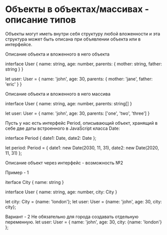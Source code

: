 # Объекты в объектах/массивах - описание типов

Объекты могут иметь внутри себя структуру любой вложенности и эта структура может быть описана при объявлении объекта или в интерфейсе.

Описание объекта и вложенного в него объекта

interface User {
	name: string,
	age: number,
	parents: {
		mother: string,
		father: string
	}
}

let user: User = {
	name: 'john',
	age: 30,
	parents: {
		mother: 'jane',
		father: 'eric'
	}
}

Описание объекта и вложенного в него массива

interface User {
	name: string,
	age: number,
	parents: string[]
}

let user: User = {
	name: 'john',
	age: 30,
	parents: ['one', 'two', 'three']
}

Пусть у нас есть интерфейс Period, описывающий объект, хранящий в себе две даты встроенного в JavaScript класса Date:

interface Period {
	date1: Date,
	date2: Date
};


let period: Period = {
	date1: new Date(2030, 11, 31),
	date2: new Date(2020, 11, 31)
};

Описание объект через интерфейс - возможность №2

Пример - 1

iterface City {
	name: string
}

interface User {
	name: string,
	age: number,
	city: City
}

let city: City = {name: 'london'};
let user: User = {name: 'john', age: 30, city: city};

Вариант - 2
Не обязательно для города создавать отдельную переменную.
let user: User = {
	name: 'john',
	age: 30,
	city: {name: 'london'}
};

